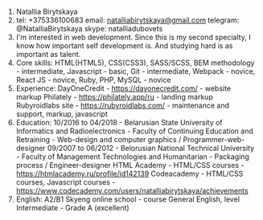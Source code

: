 1. Natallia Birytskaya
2. tel: +375336100683
   email: natalliabirytskaya@gmail.com
   telegram: @NatalliaBirytskaya
   skype: natalliadubovets
3. I'm interested in web development. Since this is my second specialty, I know how important self development is. And studying hard is as important as talent. 
4. Core skills: HTML(HTML5), CSS(CSS3), SASS/SCSS, BEM methodology - intermediate,
                Javascript - basic,
                Git - intermediate,
                Webpack - novice,
                React JS - novice,
                Ruby, PHP, MySQL - novice
5. Experience: DayOneCredit - https://dayonecredit.com/ - website markup
               Philately - https://philately.app/ru - landing markup
               Rubyroidlabs site - https://rubyroidlabs.com/ - maintenance and support, markup, javascript
7. Education: 10/2016 to 04/2018 - Belarusian State University of Informatics and Radioelectronics - Faculty of Continuing Education and Retraining - Web-design and computer graphics / Programmer-web-designer
              09/2007 to 06/2012 - Belorusian National Technical University - Faculty of Management Technologies and Humanitarian - Packaging process / Engineer-designer
              HTML Academy - HTML/CSS courses - https://htmlacademy.ru/profile/id142139
              Codeacademy - HTML/CSS courses, Javascript courses - https://www.codecademy.com/users/natalliabirytskaya/achievements
8. English: A2/B1
            Skyeng online school - course General English, level Intermediate - Grade A (excellent)